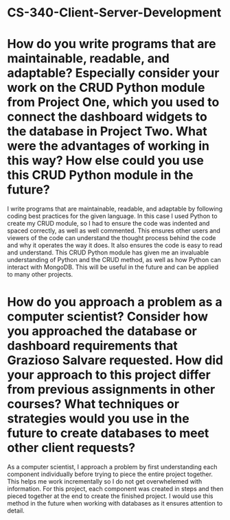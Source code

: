 # CS-340-Client-Server-Development

# How do you write programs that are maintainable, readable, and adaptable? Especially consider your work on the CRUD Python module from Project One, which you used to connect the dashboard widgets to the database in Project Two. What were the advantages of working in this way? How else could you use this CRUD Python module in the future?
I write programs that are maintainable, readable, and adaptable by following coding best practices for the given language. In this case I used Python to create my CRUD module, so I had to ensure the code was indented and spaced correctly, as well as well commented. This ensures other users and viewers of the code can understand the thought process behind the code and why it operates the way it does. It also ensures the code is easy to read and understand. This CRUD Python module has given me an invaluable understanding of Python and the CRUD method, as well as how Python can interact with MongoDB. This will be useful in the future and can be applied to many other projects. 
    
# How do you approach a problem as a computer scientist? Consider how you approached the database or dashboard requirements that Grazioso Salvare requested. How did your approach to this project differ from previous assignments in other courses? What techniques or strategies would you use in the future to create databases to meet other client requests?
As a computer scientist, I approach a problem by first understanding each component individually before trying to piece the entire project together. This helps me work incrementally so I do not get overwhelemed with information. For this project, each component was created in steps and then pieced together at the end to create the finished project. I would use this method in the future when working with databases as it ensures attention to detail. 
    

